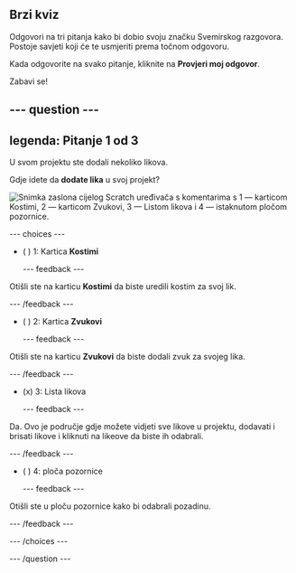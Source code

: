 ## Brzi kviz

Odgovori na tri pitanja kako bi dobio svoju značku Svemirskog razgovora. Postoje savjeti koji će te usmjeriti prema točnom odgovoru.

Kada odgovorite na svako pitanje, kliknite na **Provjeri moj odgovor**.

Zabavi se!

--- question ---
---
legenda: Pitanje 1 od 3
---

U svom projektu ste dodali nekoliko likova.

Gdje idete da **dodate lika** u svoj projekt?

![Snimka zaslona cijelog Scratch uređivača s komentarima s 1 — karticom Kostimi, 2 — karticom Zvukovi, 3 — Listom likova i 4 — istaknutom pločom pozornice.](images/question1.png)

--- choices ---

- ( ) 1: Kartica **Kostimi**

  --- feedback ---

Otišli ste na karticu **Kostimi** da biste uredili kostim za svoj lik.

  --- /feedback ---

- ( ) 2: Kartica **Zvukovi**

  --- feedback ---

Otišli ste na karticu **Zvukovi** da biste dodali zvuk za svojeg lika.

  --- /feedback ---

- (x) 3: Lista likova

  --- feedback ---

Da. Ovo je područje gdje možete vidjeti sve likove u projektu, dodavati i brisati likove i kliknuti na likeove da biste ih odabrali.

  --- /feedback ---

- ( ) 4: ploča pozornice

  --- feedback ---

Otišli ste u ploču pozornice kako bi odabrali pozadinu.

  --- /feedback ---

--- /choices ---

--- /question ---
